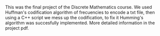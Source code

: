 This was the final project of the Discrete Mathematics course. We used Huffman's codification algorithm of frecuencies to encode a txt file, then using a C++ script we mess up the codification, to fix it Humming's algorithm was succesfully implemented. More detailed information in the project pdf.
